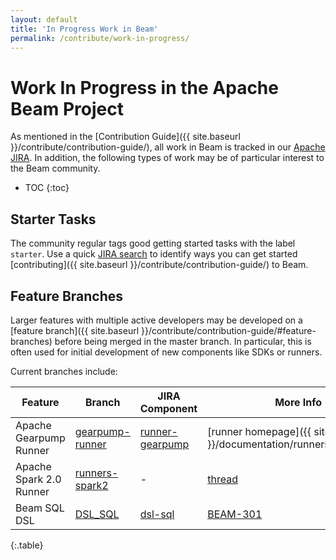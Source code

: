 ```yaml
---
layout: default
title: 'In Progress Work in Beam'
permalink: /contribute/work-in-progress/
---
```


# Work In Progress in the Apache Beam Project

As mentioned in the [Contribution Guide]({{ site.baseurl }}/contribute/contribution-guide/), all work in Beam is tracked in our [Apache JIRA](https://issues.apache.org/jira/browse/BEAM). In addition, the following types of work may be of particular interest to the Beam community.

* TOC
{:toc}


## Starter Tasks

The community regular tags good getting started tasks with the label `starter`. Use a quick [JIRA search](https://issues.apache.org/jira/issues?jql=project%20%3D%20BEAM%20AND%20status%20%3D%20Open%20AND%20labels%20%3D%20starter) to identify ways you can get started [contributing]({{ site.baseurl }}/contribute/contribution-guide/) to Beam.

## Feature Branches

Larger features with multiple active developers may be developed on a [feature branch]({{ site.baseurl }}/contribute/contribution-guide/#feature-branches) before being merged in the master branch. In particular, this is often used for initial development of new components like SDKs or runners.

Current branches include:

| Feature | Branch | JIRA Component | More Info |
| ---- | ---- | ---- | ---- |
| Apache Gearpump Runner | [gearpump-runner](https://github.com/apache/beam/tree/gearpump-runner) | [runner-gearpump](https://issues.apache.org/jira/browse/BEAM/component/12330829) | [runner homepage]({{ site.baseurl }}/documentation/runners/gearpump/) |
| Apache Spark 2.0 Runner | [runners-spark2](https://github.com/apache/beam/tree/runners-spark2) | - | [thread](https://lists.apache.org/thread.html/e38ac4e4914a6cb1b865b1f32a6ca06c2be28ea4aa0f6b18393de66f@%3Cdev.beam.apache.org%3E) |
| Beam SQL DSL | [DSL_SQL](https://github.com/apache/beam/tree/DSL_SQL) | [dsl-sql](https://issues.apache.org/jira/browse/BEAM/component/12332480) | [BEAM-301](https://issues.apache.org/jira/browse/BEAM-301) |
{:.table}

